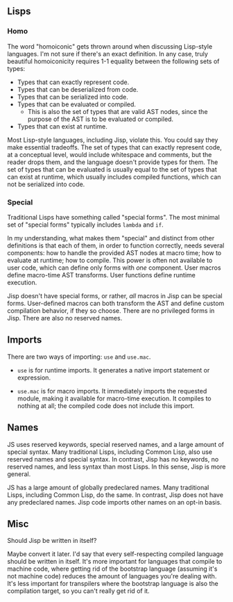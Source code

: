 ## Lisps

### Homo

The word "homoiconic" gets thrown around when discussing Lisp-style languages. I'm not sure if there's an exact definition. In any case, truly beautiful homoiconicity requires 1-1 equality between the following sets of types:

* Types that can exactly represent code.
* Types that can be deserialized from code.
* Types that can be serialized into code.
* Types that can be evaluated or compiled.
  * This is also the set of types that are valid AST nodes, since the purpose of the AST is to be evaluated or compiled.
* Types that can exist at runtime.

Most Lisp-style languages, including Jisp, violate this. You could say they make essential tradeoffs. The set of types that can exactly represent code, at a conceptual level, would include whitespace and comments, but the reader drops them, and the language doesn't provide types for them. The set of types that can be evaluated is usually equal to the set of types that can exist at runtime, which usually includes compiled functions, which can not be serialized into code.

### Special

Traditional Lisps have something called "special forms". The most minimal set of "special forms" typically includes `lambda` and `if`.

In my understanding, what makes them "special" and distinct from other definitions is that each of them, in order to function correctly, needs several components: how to handle the provided AST nodes at macro time; how to evaluate at runtime; how to compile. This power is often not available to user code, which can define only forms with _one_ component. User macros define macro-time AST transforms. User functions define runtime execution.

Jisp doesn't have special forms, or rather, _all_ macros in Jisp can be special forms. User-defined macros can both transform the AST and define custom compilation behavior, if they so choose. There are no privileged forms in Jisp. There are also no reserved names.

## Imports

There are two ways of importing: `use` and `use.mac`.

* `use` is for runtime imports. It generates a native import statement or expression.

* `use.mac` is for macro imports. It immediately imports the requested module, making it available for macro-time execution. It compiles to nothing at all; the compiled code does not include this import.

## Names

JS uses reserved keywords, special reserved names, and a large amount of special syntax. Many traditional Lisps, including Common Lisp, also use reserved names and special syntax. In contrast, Jisp has no keywords, no reserved names, and less syntax than most Lisps. In this sense, Jisp is more general.

JS has a large amount of globally predeclared names. Many traditional Lisps, including Common Lisp, do the same. In contrast, Jisp does not have any predeclared names. Jisp code imports other names on an opt-in basis.

## Misc

Should Jisp be written in itself?

Maybe convert it later. I'd say that every self-respecting compiled language should be written in itself. It's more important for languages that compile to machine code, where getting rid of the bootstrap language (assuming it's not machine code) reduces the amount of languages you're dealing with. It's less important for transpilers where the bootstrap language is also the compilation target, so you can't really get rid of it.
